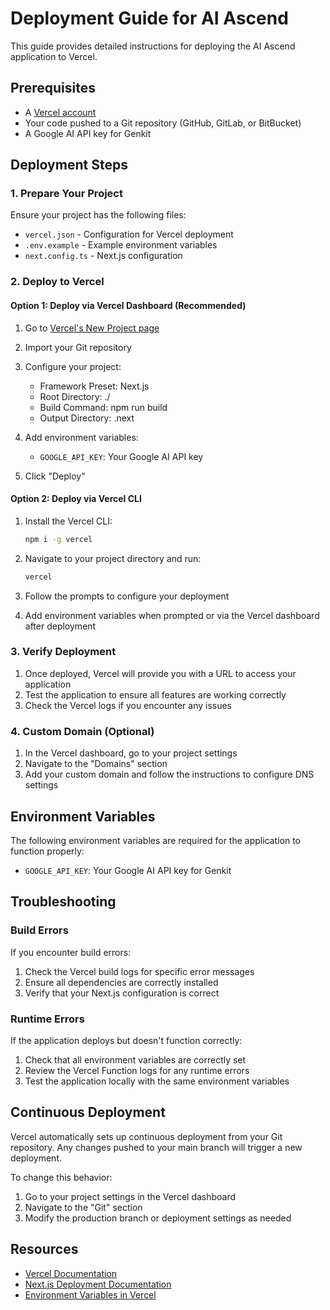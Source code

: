 # Deployment Guide for AI Ascend

This guide provides detailed instructions for deploying the AI Ascend application to Vercel.

## Prerequisites

- A [Vercel account](https://vercel.com/signup)
- Your code pushed to a Git repository (GitHub, GitLab, or BitBucket)
- A Google AI API key for Genkit

## Deployment Steps

### 1. Prepare Your Project

Ensure your project has the following files:

- `vercel.json` - Configuration for Vercel deployment
- `.env.example` - Example environment variables
- `next.config.ts` - Next.js configuration

### 2. Deploy to Vercel

#### Option 1: Deploy via Vercel Dashboard (Recommended)

1. Go to [Vercel's New Project page](https://vercel.com/new)
2. Import your Git repository
3. Configure your project:
   - Framework Preset: Next.js
   - Root Directory: ./
   - Build Command: npm run build
   - Output Directory: .next
4. Add environment variables:
   - `GOOGLE_API_KEY`: Your Google AI API key

5. Click "Deploy"

#### Option 2: Deploy via Vercel CLI

1. Install the Vercel CLI:
   ```bash
   npm i -g vercel
   ```

2. Navigate to your project directory and run:
   ```bash
   vercel
   ```

3. Follow the prompts to configure your deployment
4. Add environment variables when prompted or via the Vercel dashboard after deployment

### 3. Verify Deployment

1. Once deployed, Vercel will provide you with a URL to access your application
2. Test the application to ensure all features are working correctly
3. Check the Vercel logs if you encounter any issues

### 4. Custom Domain (Optional)

1. In the Vercel dashboard, go to your project settings
2. Navigate to the "Domains" section
3. Add your custom domain and follow the instructions to configure DNS settings

## Environment Variables

The following environment variables are required for the application to function properly:

- `GOOGLE_API_KEY`: Your Google AI API key for Genkit

## Troubleshooting

### Build Errors

If you encounter build errors:

1. Check the Vercel build logs for specific error messages
2. Ensure all dependencies are correctly installed
3. Verify that your Next.js configuration is correct

### Runtime Errors

If the application deploys but doesn't function correctly:

1. Check that all environment variables are correctly set
2. Review the Vercel Function logs for any runtime errors
3. Test the application locally with the same environment variables

## Continuous Deployment

Vercel automatically sets up continuous deployment from your Git repository. Any changes pushed to your main branch will trigger a new deployment.

To change this behavior:

1. Go to your project settings in the Vercel dashboard
2. Navigate to the "Git" section
3. Modify the production branch or deployment settings as needed

## Resources

- [Vercel Documentation](https://vercel.com/docs)
- [Next.js Deployment Documentation](https://nextjs.org/docs/deployment)
- [Environment Variables in Vercel](https://vercel.com/docs/concepts/projects/environment-variables)
